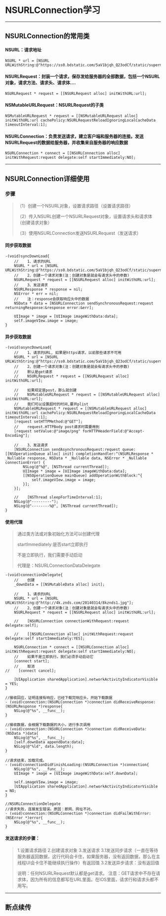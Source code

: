 # NSURLConnection学习

---

## NSURLConnection的常用类

#### NSURL：请求地址

```
NSURL * url = [NSURL URLWithString:@"https://ss0.bdstatic.com/5aV1bjqh_Q23odCf/static/superman/img/logo_top_ca79a146.png"];
```

#### NSURLRequest：封装一个请求，保存发给服务器的全部数据，包括一个NSURL对象，请求方法、请求头、请求体....

```
NSURLRequest * request = [[NSURLRequest alloc] initWithURL:url];
```

#### NSMutableURLRequest：NSURLRequest的子类

```
NSMutableURLRequest * request = [[NSMutableURLRequest alloc] initWithURL:url cachePolicy:NSURLRequestReloadIgnoringLocalCacheData timeoutInterval:1];
```

#### NSURLConnection：负责发送请求，建立客户端和服务器的连接。发送NSURLRequest的数据给服务器，并收集来自服务器的响应数据

```
NSURLConnection * connect = [[NSURLConnection alloc] initWithRequest:request delegate:self startImmediately:NO];
```

---

## NSURLConnection详细使用

### 步骤

> （1）创建一个NSURL对象，设置请求路径（设置请求路径）
> 
> （2）传入NSURL创建一个NSURLRequest对象，设置请求头和请求体（创建请求对象）
> 
> （3）使用NSURLConnection发送NSURLRequest（发送请求）

#### 同步获取数据

```
-(void)syncDownLoad{
    //    1、请求的URL
    NSURL * url = [NSURL URLWithString:@"https://ss0.bdstatic.com/5aV1bjqh_Q23odCf/static/superman/img/logo_top_ca79a146.png"];
    //    2、创建一个请求对象(注：创建对象是就会有请求头中的参数)
    NSURLRequest * request = [[NSURLRequest alloc] initWithURL:url];
    //    3、发送请求
    NSURLResponse * response = nil;
    NSError * err = nil;
    //    注：response会获取响应头中的数据
    NSData * data = [NSURLConnection sendSynchronousRequest:request returningResponse:&response error:&err];

    UIImage * image = [UIImage imageWithData:data];
    self.imageVIew.image = image;
}
```

#### 异步获取数据

```
-(void)asyncDownLoad{
    //    1、请求的URL, 如果是https请求，以前那些请求不可用
    NSURL * url = [NSURL URLWithString:@"https://ss0.bdstatic.com/5aV1bjqh_Q23odCf/static/superman/img/logo_top_ca79a146.png"];
    //    2、创建一个请求对象(注：创建对象是就会有请求头中的参数)
    //    默认是get请求
    //    NSURLRequest * request = [[NSURLRequest alloc] initWithURL:url];

    //    如果规定是post，那么就创建
    //    NSMutableURLRequest * request = [[NSMutableURLRequest alloc] initWithURL:url];
    //    我们可以设置超时的时间,要开plist
    NSMutableURLRequest * request = [[NSMutableURLRequest alloc] initWithURL:url cachePolicy:NSURLRequestReloadIgnoringLocalCacheData timeoutInterval:1];
    [request setHTTPMethod:@"GET"];
    //    request.HTTPBody post请求时需要用到
    [request setValue:@"image/png" forHTTPHeaderField:@"Accept-Encoding"];

    //    3、发送请求
    [NSURLConnection sendAsynchronousRequest:request queue:[[NSOperationQueue alloc] init] completionHandler:^(NSURLResponse * _Nullable response, NSData * _Nullable data, NSError * _Nullable connectionError) {
        NSLog(@"%@", [NSThread currentThread]);
        UIImage * image = [UIImage imageWithData:data];
        [[NSOperationQueue mainQueue] addOperationWithBlock:^{
            self.imageVIew.image = image;
        }];
    }];

    //    [NSThread sleepForTimeInterval:1];
    NSLog(@"---------");
    NSLog(@"--------%@", [NSThread currentThread]);
}
```

#### 使用代理

> 通过类方法或对象初始化方法可以创建代理
> 
> startImmediately:是否start立即执行
> 
> 不是立即执行，我们需要手动启动
> 
> 代理是：NSURLConnectionDataDelegate

```
-(void)connectionDelegate{
    //    创建
    _downData = [[NSMutableData alloc] init];

    //    1、请求的URL
    NSURL * url = [NSURL URLWithString:@"http://4k.znds.com/20140314/8kznds1.jpg"];
    //    2、创建一个请求对象(注：创建对象是就会有请求头中的参数)
    NSURLRequest * request = [[NSURLRequest alloc] initWithURL:url];

    //    [NSURLConnection connectionWithRequest:request delegate:self];

    //    [[NSURLConnection alloc] initWithRequest:request delegate:self startImmediately:YES];

    NSURLConnection * connect = [[NSURLConnection alloc] initWithRequest:request delegate:self startImmediately:NO];
    //    如果不是立即执行。我们必须手动启动它
    [connect start];
    //    取消
//    [connect cancel];

    [UIApplication sharedApplication].networkActivityIndicatorVisible = YES;
}
```

```
//接收回应，证明连接有响应，已经下载完响应头，开始下载数据
- (void)connection:(NSURLConnection *)connection didReceiveResponse:(NSURLResponse *)response{
    NSLog(@"%s", __func__);
}
```

```
//接收数据，会根据下载数据的大小，进行多次调用
- (void)connection:(NSURLConnection *)connection didReceiveData:(NSData *)data{
    NSLog(@"%s", __func__);
    [self.downData appendData:data];
    NSLog(@"%ld", data.length);
}
```

```
//请求结束，加载完成。
- (void)connectionDidFinishLoading:(NSURLConnection *)connection{
    NSLog(@"%s", __func__);
    UIImage * image = [UIImage imageWithData:self.downData];

    self.imageVIew.image = image;
    [UIApplication sharedApplication].networkActivityIndicatorVisible = NO;
}
```

```
//NSURLConnectionDelegate
//请求失败，连接发生错误。原因：断网、网址不对。
- (void)connection:(NSURLConnection *)connection didFailWithError:(NSError *)error{
    NSLog(@"%s", __func__);
}
```

#### 发送请求的步骤：

> 1.设置请求路径
> 2.创建请求对象
> 3.发送请求
>     3.1发送同步请求（一直在等待服务器返回数据，这行代码会卡住，如果服务器，没有返回数据，那么在主线程UI会卡住不能继续执行操作）有返回值
>     3.2发送异步请求：没有返回值
> 
> 说明：任何NSURLRequest默认都是get请求。
> 注意：GET请求中不存在请求体，因为所有的信息都写在URL里面。在IOS里面，请求行和请求头都不用写。



---

## 断点续传



